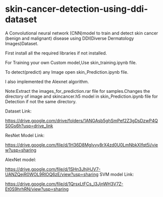 # skin-cancer-detection-using-ddi-dataset
A Convolutional neural network (CNN)model to train and detect skin cancer (benign and malignant) disease using DDI(Diverse Dermatology Images)Dataset.

First install all the required libraries if not installed.

For Training your own Custom model,Use skin_training.ipynb file.

To detect(predict) any Image open skin_Prediction.ipynb file.

I also implemented the Alexnet algorithm.

Note:Extract the images_for_prediction.rar file for samples.Changes the directory of image and skincancer.h5 model in skin_Prediction.ipynb file for Detection if not the same directory.

Dataset Link:

https://drive.google.com/drive/folders/1ANGAsb5ghSmPef2Z3gDsDzwP4QS0Gs6h?usp=drive_link

ResNet Model Link:

https://drive.google.com/file/d/1H36D8Mglvvy8rX4zd0U0LmNbkXIfqt5i/view?usp=sharing

AlexNet model:

https://drive.google.com/file/d/1SHn3JhjHJV7-UANZQejR0WOL9RlOQ6zE/view?usp=sharing
SVM model Link:

https://drive.google.com/file/d/1QrsxLtFCs_I3JjnWH3V7Z-Et0S9hrhRN/view?usp=sharing
